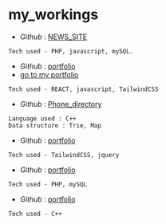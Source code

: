   # my_workings

- _Github_ : [NEWS_SITE](https://github.com/harshit-8118/NEWS_PROJECT)
```
Tech used - PHP, javascript, mySQL.
```

- _Github_ : [portfolio](https://github.com/harshit-8118/portfolio)
- [go to my portfolio](https://hharshit8118.netlify.com)
```
Tech used - REACT, javascript, TailwindCSS
```

- _Github_ : [Phone_directory](https://github.com/harshit-8118/phone-directory)
```
Language used : C++
Data structure : Trie, Map
```

- _Github_ : [portfolio](https://github.com/harshit-8118/TailwindCss)
```
Tech used - TailwindCSS, jquery
```

- _Github_ : [portfolio](https://github.com/harshit-8118/SignUpForm)
```
Tech used - PHP, mySQL
```

- _Github_ : [portfolio](https://github.com/harshit-8118/Codeforces-edu)
```
Tech used - C++
```




